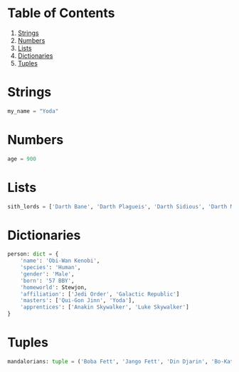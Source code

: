 # Table of Contents
1. [Strings](#strings)
2. [Numbers](#numbers)
3. [Lists](#lists)
4. [Dictionaries](#dictionaries)
5. [Tuples](#tuples)


<div id='strings' markdown='1'></div>

# Strings
```python
my_name = "Yoda"
```

<div id='numbers' markdown='1'></div>

# Numbers
```python
age = 900
```

<div id='lists' markdown='1'></div>

# Lists
```python
sith_lords = ['Darth Bane', 'Darth Plagueis', 'Darth Sidious', 'Darth Maul', 'Darth Tyranus', 'Darth Vader']
```

<div id='dictionaries' markdown='1'></div>

# Dictionaries
```python
person: dict = {
    'name': 'Obi-Wan Kenobi',
    'species': 'Human',
    'gender': 'Male',
    'born': '57 BBY',
    'homeworld': Stewjon,
	'affiliation': ['Jedi Order', 'Galactic Republic']
    'masters': ['Qui-Gon Jinn', 'Yoda'],
	'apprentices': ['Anakin Skywalker', 'Luke Skywalker']
}
```

<div id='tuples' markdown='1'></div>

# Tuples
```python
mandalorians: tuple = ('Boba Fett', 'Jango Fett', 'Din Djarin', 'Bo-Katan Kryze', 'Sabine Wren')
```
